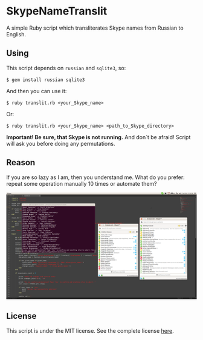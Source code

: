 # SkypeNameTranslit

A simple Ruby script which transliterates Skype names from Russian to English.

## Using

This script depends on `russian` and `sqlite3`, so: 

```
$ gem install russian sqlite3
```

And then you can use it: 

```
$ ruby translit.rb <your_Skype_name> 
```

Or:

``` 
$ ruby translit.rb <your_Skype_name> <path_to_Skype_directory>
```

**Important! Be sure, that Skype is not running.** And don`t be afraid! Script will ask you before doing any permutations.

## Reason

If you are so lazy as I am, then you understand me. What do you prefer: repeat some operation manually 10 times or automate them?

![Screenshot](https://github.com/krasun/SkypeNameTranslit/blob/master/screenshot.png?raw=true "Screenshot")

## License

This script is under the MIT license. See the complete license [here](https://github.com/krasun/SkypeNameTranslit/blob/master/LICENSE).

